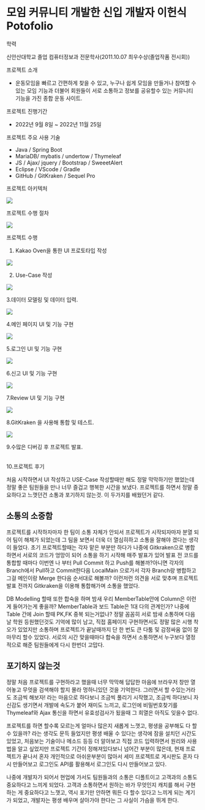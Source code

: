 # 모임 커뮤니티 개발한 신입 개발자 이헌식 Potofolio

학력 

신안산대학교 졸업
컴퓨터정보과 전문학사(2011.10.07 최우수상(졸업작품 전시회))


프로젝트 소개
- 운동모임을 빠르고 간편하게 찾을 수 있고, 누구나 쉽게 모임을 만들거나 참여할 수 있는 모임 기능과 더불어 회원들이 서로 소통하고 정보를 공유할수 있는 커뮤니티 기능을 가진 종합 운동 사이트.

프로젝트 진행기간
- 2022년 9월 8일 ~ 2022년 11월 25일

프로젝트 주요 사용 기술 

- Java / Spring Boot 
- MariaDB/ mybatis / undertow / Thymeleaf
- JS / Ajax/ jquery / Bootstrap / SweeetAlert
- Eclipse / VScode / Gradle 
- GitHub / GitKraken / Sequel Pro

프로젝트 아키텍처

![](https://velog.velcdn.com/images/hunsik0302/post/a697957b-72a7-484e-a9c9-a55d2e1d6f4d/image.png)


프로젝트 수행 절차

![](https://velog.velcdn.com/images/hunsik0302/post/4b44e069-c5fe-453f-858d-e1b604309d9a/image.PNG)

프로젝트 수행

1. Kakao Oven을 통한 UI 프로토타입 작성

![](https://velog.velcdn.com/images/hunsik0302/post/5c0125d7-553f-40e2-8500-15bef781f7c0/image.PNG)


2. Use-Case 작성

![](https://velog.velcdn.com/images/hunsik0302/post/f2c6990f-a097-4ace-843c-c3321cd59e11/image.PNG)

3.데이터 모델링 및 데이터 입력.

![](https://velog.velcdn.com/images/hunsik0302/post/9d3a9ed1-ea7d-45cf-bd4f-db84954e43a7/image.PNG)


4.메인 페이지 UI 및 기능 구현


![](https://velog.velcdn.com/images/hunsik0302/post/7f288079-39e5-4f26-9a7a-53dd2174d1de/image.PNG)


5.로그인 UI 및 기능 구현

![](https://velog.velcdn.com/images/hunsik0302/post/30422d6f-19a8-42de-9b89-7d17f9d79950/image.PNG)

6.신고 UI 및 기능 구현

![](https://velog.velcdn.com/images/hunsik0302/post/d9d47b7e-e75a-40d9-b5d4-64dc3fe45235/image.PNG)


7.Review UI 및 기능 구현

![](https://velog.velcdn.com/images/hunsik0302/post/8cf2ceed-f5cf-48c6-83ef-945b7a56240d/image.PNG)


8.GitKraken 을 사용해 통합 및 테스트.


![](https://velog.velcdn.com/images/hunsik0302/post/5043d002-cce7-480e-9b00-4d935f7acafd/image.PNG)

9.수많은 디버깅 후 프로젝트 발표.

<br>
10.프로젝트 후기

 처음 시작하면서 UI 작성하고 USE-Case 작성할때만 해도 정말 막막하기만 했었는데 정말 좋은 팀원들을 만나 너무 즐겁고 행복한 시간을 보냈다.
프로젝트를 하면서 정말 중요하다고 느꼇던건 소통과 포기하지 않는것. 이 두가지를 배웠던거 같다. 
 
## 소통의 소중함
 프로젝트를 시작하자마자 한 팀이 소통 자체가 안되서 프로젝트가 시작되자마자 분열 되어
팀이 해체가 되었는데 그 팀을 보면서 더욱 더 열심히하고 소통을 잘해야 겠다는 생각이 들었다.
초기 프로젝트할때는 각자 맡은 부분만 하다가 나중에 Gitkraken으로 병합하면서 서로의 코드가 엉망이 되어 
소통을 하기 시작해 매주 발표가 있어 발표 전 코드를 통합할 때마다 이번엔 나 부터 Pull Commit 하고 Push를 해볼까?아니면
각자의 Branch에서 Pull하고 Commit한다음 LocalMain 으로가서 각자 Branch랑 병합하고 그걸 메인이랑 Merge 한다음 순서대로 해볼까? 
이런저런 의견을 서로 맞추며 프로젝트 발표 전까지 Gitkraken을 이용해 통합해가며 소통을 했었다.

 DB Modelling 할때 또한 합숙을 하며 밤새 우리 MemberTable안에 Column은 이런게 들어가는게 좋을까? MemberTable과 보드 Table은
1대 다의 관계인가? 나중에 Table 간에 Join 할때 PK,FK 중복 되는거없나? 정말 꼼꼼히 서로 밤새 소통하며 다음날 학원 등원했던것도
기억에 많이 남고, 직접 홈페이지 구현하면서도 정말 많은 시행 착오가 있었지만 소통하며
프로젝트가 끝날때까지 단 한 번도 큰 다툼 및 감정싸움 없이 잘 마무리 할수 있었다.
서로의 시간 맞을때마다 합숙을 하면서 소통하면서 누구보다 열정적으로 해준 팀원들에게 다시 한번더 고맙다.

## 포기하지 않는것
정말 처음 프로젝트를 구현하라고 했을때 너무 막막해 답답한 마음에 브라우저 창만 열어놓고 무엇을 검색해야 할지 몰라
멍하니있던 것을 기억한다. 그러면서 할 수있는거라도 조금씩 해보자! 라는 마음으로 하다보니 조금씩 풀리기 시작했고,
조금씩 하다보니 자신감도 생기면서 개발에 속도가 붙어 재미도 느끼고, 로그인에 비밀번호찾기를 Thymeleaf와 Ajax 통신을 하면서
유효성검사가 됬을때 그 희열은 아직도 잊을수 없다. 

프로젝트를 하면 할수록 모르는게 얼마나 많은지 새롭게 느꼇고, 평생을 공부해도 다 할 수 있을까? 라는 생각도 문득 들었지만
평생 배울 수 있다는 생각에 잠을 설치던 시간도 있었고, 처음보는 기술이나 메소드 등등 더 알아보고 직접 코드 입력하면서 원리와 
사용법을 알고 싶었지만 프로젝트 기간이 정해져있다보니 넘어간 부분이 많은데, 현재 프로젝트가 끝나서 혼자 개인적으로 아쉬운부분이
많아서 세미 프로젝트로 게시판도 혼자 다시 만들어보고 로그인도 API를 활용해서 로그인도 다시 만들어보고 있다.

나중에 개발자가 되어서 현업에 가서도 팀원들과의 소통은 디폴트이고 고객과의 소통도 중요하다고 느끼게 되었다.
고객과 소통하면서 원하는 바가 무엇인지 캐치를 해서 구현하는 게 중요하다고 느꼇고, 역시 포기만 안하면 뭐든 다 할수 있다고 느끼게
되는 계기가 되었고, 개발자는 평생 배우며 살아가야 한다는 그 사실이 가슴을 뛰게 한다.



